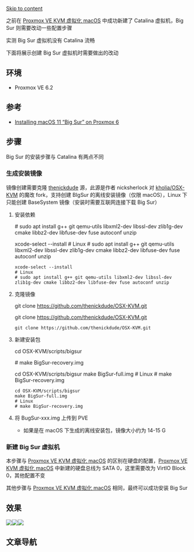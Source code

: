 [Skip to content](https://azhuge233.com/proxmox-ve-%E8%99%9A%E6%8B%9F%E5%8C%96-macos-big-sur/#content)

之前在 [Proxmox VE KVM 虚拟化 macOS](https://azhuge233.com/proxmox-ve-kvm-%e8%99%9a%e6%8b%9f%e5%8c%96-macos/) 中成功新建了 Catalina 虚拟机，Big Sur 则需要改动一些配置步骤

实测 Big Sur 虚拟机没有 Catalina 流畅

下面将展示创建 Big Sur 虚拟机时需要做出的改动

## 环境

-   Proxmox VE 6.2

## 参考

-   [Installing macOS 11 “Big Sur” on Proxmox 6](https://www.nicksherlock.com/2020/06/installing-macos-big-sur-on-proxmox/)

## 步骤

Big Sur 的安装步骤与 Catalina 有两点不同

### 生成安装镜像

镜像创建需要克隆 [thenickdude](https://github.com/thenickdude/OSX-KVM) 源，此源是作者 nicksherlock 对 [kholia/OSX-KVM](https://github.com/kholia/OSX-KVM) 的魔改 fork，支持创建 BIgSur 的离线安装镜像（仅限 macOS），Linux 下只能创建 BaseSystem 镜像（安装时需要互联网连接下载 Big Sur）

1.  安装依赖
    
    \# sudo apt install g++ git qemu-utils libxml2-dev libssl-dev zlib1g-dev cmake libbz2-dev libfuse-dev fuse autoconf unzip
    
    xcode-select --install # Linux # sudo apt install g++ git qemu-utils libxml2-dev libssl-dev zlib1g-dev cmake libbz2-dev libfuse-dev fuse autoconf unzip
    
    ```
    xcode-select --install 
    # Linux 
    # sudo apt install g++ git qemu-utils libxml2-dev libssl-dev zlib1g-dev cmake libbz2-dev libfuse-dev fuse autoconf unzip
    ```
    
2.  克隆镜像
    
    git clone https://github.com/thenickdude/OSX-KVM.git
    
    git clone https://github.com/thenickdude/OSX-KVM.git
    
    ```
    git clone https://github.com/thenickdude/OSX-KVM.git
    ```
    
3.  新建安装包
    
    cd OSX-KVM/scripts/bigsur
    
    \# make BigSur-recovery.img
    
    cd OSX-KVM/scripts/bigsur make BigSur-full.img # Linux # make BigSur-recovery.img
    
    ```
    cd OSX-KVM/scripts/bigsur
    make BigSur-full.img
    # Linux
    # make BigSur-recovery.img
    ```
    
4.  将 BugSur-xxx.img 上传到 PVE
    -   如果是在 macOS 下生成的离线安装包，镜像大小约为 14-15 G

### 新建 Big Sur 虚拟机

本步骤与 [Proxmox VE KVM 虚拟化 macOS](https://azhuge233.com/proxmox-ve-kvm-%e8%99%9a%e6%8b%9f%e5%8c%96-macos/) 的区别在硬盘的配置，[Proxmox VE KVM 虚拟化 macOS](https://azhuge233.com/proxmox-ve-kvm-%e8%99%9a%e6%8b%9f%e5%8c%96-macos/) 中新建的硬盘总线为 SATA 0，这里需要改为 VirtIO Block 0，其他配置不变

其他步骤与 [Proxmox VE KVM 虚拟化 macOS](https://azhuge233.com/proxmox-ve-kvm-%e8%99%9a%e6%8b%9f%e5%8c%96-macos/) 相同，最终可以成功安装 Big Sur

## 效果

![](https://azhuge233.com/wp-content/uploads/2020/12/Snipaste_2020-12-02_13-41-56-768x333.png)![](https://azhuge233.com/wp-content/uploads/2020/12/Snipaste_2020-12-02_14-33-28-768x432.png)![](https://azhuge233.com/wp-content/uploads/2020/12/Snipaste_2020-12-02_14-33-40-768x432.png)

## 文章导航